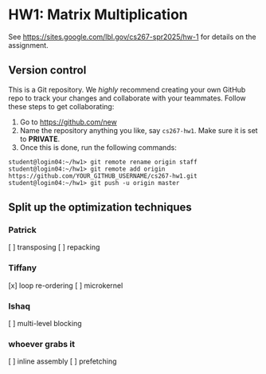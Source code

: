 # HW1: Matrix Multiplication

See https://sites.google.com/lbl.gov/cs267-spr2025/hw-1 for details on the assignment.

## Version control

This is a Git repository.
We _highly_ recommend creating your own GitHub repo to track your changes and collaborate with your teammates.
Follow these steps to get collaborating:

1. Go to https://github.com/new
2. Name the repository anything you like, say `cs267-hw1`.
Make sure it is set to **PRIVATE**.
3. Once this is done, run the following commands:

```
student@login04:~/hw1> git remote rename origin staff
student@login04:~/hw1> git remote add origin https://github.com/YOUR_GITHUB_USERNAME/cs267-hw1.git
student@login04:~/hw1> git push -u origin master
```


## Split up the optimization techniques

### Patrick
  [ ] transposing
  [ ] repacking
  
### Tiffany
  [x] loop re-ordering
  [ ] microkernel
  
### Ishaq
 [ ] multi-level blocking

### whoever grabs it
  [ ] inline assembly
  [ ] prefetching



